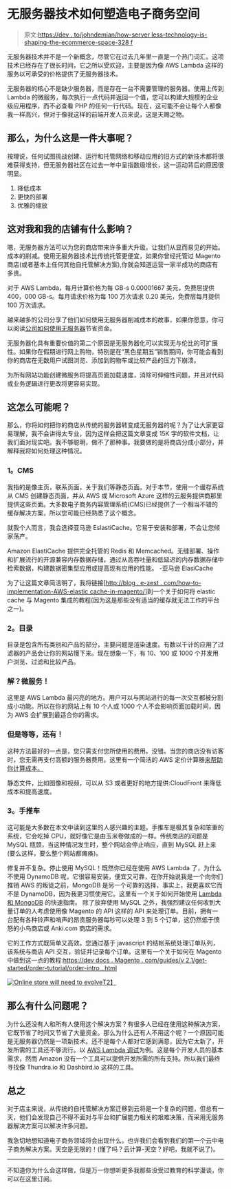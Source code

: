 # 无服务器技术如何塑造电子商务空间

> 原文:[https://dev . to/johndemian/how-server less-technology-is-shaping-the-ecommerce-space-328 f](https://dev.to/johndemian/how-serverless-technology-is-shaping-the-ecommerce-space-328f)

无服务器技术并不是一个新概念，尽管它在过去几年里一直是一个热门词汇。这项技术已经存在了很长时间，它之所以受欢迎，主要是因为像 AWS Lambda 这样的服务以可承受的价格提供了无服务器技术。

无服务器的核心不是缺少服务器，而是存在一台不需要管理的服务器。使用上传到 Lambda 的微服务，每次执行一点代码并返回一个值，您可以构建大规模的企业级应用程序，而不必查看 PHP 的任何一行代码。现在，这可能不会让每个人都像我一样高兴，但对于像我这样的前端开发人员来说，这是天赐之物。

## 那么，为什么这是一件大事呢？

按理说，任何试图挑战创建、运行和托管网络和移动应用的旧方式的新技术都将很难获得支持，但无服务器社区在过去一年中呈指数级增长，这一运动背后的原因很明显。

1.  降低成本
2.  更快的部署
3.  优雅的缩放

## [](#how-does-this-affect-me-and-my-store)这对我和我的店铺有什么影响？

嗯，无服务器方法可以为您的商店带来许多重大升级。让我们从显而易见的开始。成本的削减。使用无服务器技术比传统托管更便宜，如果你曾经托管过 Magento 商店(或者基本上任何其他自托管解决方案),你就会知道运营一家半成功的商店有多贵。

对于 AWS Lambda，每月计算价格为每 GB-s 0.00001667 美元，免费层提供 400，000 GB-s。每月请求价格为每 100 万次请求 0.20 美元，免费层每月提供 100 万次请求。

越来越多的公司分享了他们如何使用无服务器削减成本的故事，如果你愿意，你可以阅读[公司如何使用无服务器](https://dashbird.io/blog/saving-money-switching-serverless/)节省资金。

无服务器化具有重要价值的第二个原因是无服务器化可以实现无与伦比的可扩展性。如果你在假期进行网上购物，特别是在“黑色星期五”销售期间，你可能会看到你的商店在无数用户试图浏览、添加到购物车或比较产品的压力下崩溃。

为所有网站功能创建微服务将提高页面加载速度，消除可伸缩性问题，并且对代码或业务逻辑进行更改将更容易实现。

## 这怎么可能呢？

那么，你将如何把你的商店从传统的服务器转变成无服务器的呢？为了让大家更容易理解，我不会讲得太专业，因为这样会把这篇文章变成 15K 字的软件文档，让我们面对现实吧。我不够聪明，做不了那种事。我要做的是将商店分成小部分，并解释我将如何处理这种情况。

### [](#1-the-cms)1。CMS

我指的是像主页，联系页面，关于我们等静态页面。对于本节，使用一个缓存系统从 CMS 创建静态页面，并从 AWS 或 Microsoft Azure 这样的云服务提供商那里提供这些页面。大多数电子商务内容管理系统(CMS)已经提供了一个相当不错的缓存解决方案，所以您可能已经熟悉了这个概念。

就我个人而言，我会选择亚马逊 EslastiCache。它易于安装和部署，不会让您倾家荡产。

Amazon ElastiCache 提供完全托管的 Redis 和 Memcached。无缝部署、操作和扩展流行的开源兼容内存数据存储。通过从高吞吐量和低延迟的内存数据存储中检索数据，构建数据密集型应用或提高现有应用的性能。
-亚马逊 ElasiCache

为了让这篇文章简洁明了，我将链接[[http://blog . e-zest . com/how-to-implementation-AWS-elastic cache-in-magento/](http://blog.e-zest.com/how-to-implement-aws-elasticache-in-magento/)]到一个关于如何将 elastic cache 与 Magento 集成的教程(因为这是那些没有适当的缓存就无法工作的平台之一)。

### [](#2-the-catalog)2。目录

目录是包含所有类别和产品的部分，主要问题是渲染速度。有数以千计的应用了过滤器的产品会让你的网站慢下来。现在想象一下，有 10、100 或 1000 个并发用户浏览、过滤和比较产品。

### [](#the-solution-microservices)解？微服务！

这里是 AWS Lambda 最闪亮的地方。用户可以与网站进行的每一次交互都被分割成小功能。所以在你的网站上有 10 个人或 1000 个人不会影响页面加载时间，因为 AWS 会扩展到最适合你的需求。

### [](#but-wait-theres-more)但是等等，还有！

这种方法最好的一点是，您只需支付您所使用的费用。没错。当您的商店没有访客时，您无需再支付高额的服务器费用。这里有一个简洁的 AWS 定价计算器[来帮助你计算成本。](https://dashbird.io/lambda-cost-calculator)

静态文件，比如图像和视频，可以从 S3 或者更好的地方提供:CloudFront 来降低成本和提高速度。

### [](#3-the-cart)3。手推车

这可能是大多数在本文中读到这里的人感兴趣的主题。手推车是极其复杂和笨重的系统，它会吃掉 CPU，就好像它是由玉米卷做成的一样。传统商店的问题是 MySQL 瓶颈，当这种情况发生时，整个网站会停止响应，直到 MySQL 赶上来(要么这样，要么整个网站都瘫痪)。

修复并不复杂。停止使用 MySQL！既然你已经在使用 AWS Lambda 了，为什么不使用 DynamoDB 呢，它很容易安装，便宜又可靠，在你开始说我是一个向你们推销 AWS 的叛徒之前，MongoDB 是另一个可靠的选择，事实上，我更喜欢它而不是 DynamoDB，因为我更习惯使用它。这里有一个关于如何开始使用 [Lambda 和 MongoDB](https://www.mongodb.com/blog/post/serverless-development-with-nodejs-aws-lambda-mongodb-atlas) 的快速指南。
除了放弃使用 MySQL 之外，我强烈建议任何收到大量订单的人考虑使用像 Magento 的 API 这样的 API 来处理订单。目前，拥有一台配有各种铃声和哨声的昂贵服务器每秒可以处理 3 到 5 个订单，这仍然低于愤怒的小鸟商店或 Anki.com 商店的需求。

它的工作方式既简单又高效。您通过基于 javascript 的结帐系统处理订单队列，该系统与商店 API 交互，验证并记录每个订单。这里有一个关于如何在 Magento 中做到这一点的教程:[https://dev docs . Magento . com/guides/v 2.1/get-started/order-tutorial/order-intro . html](https://devdocs.magento.com/guides/v2.1/get-started/order-tutorial/order-intro.html)

[![Online store will need to evolve](../Images/fbffa27fe22219978037ad97fdbcce40.png)T2】](https://res.cloudinary.com/practicaldev/image/fetch/s--2GDFnm0N--/c_limit%2Cf_auto%2Cfl_progressive%2Cq_auto%2Cw_880/https://images.pexels.com/photos/5598/tablet-galaxy-white-blog.jpg%3Fcs%3Dsrgb%26dl%3Decommerce-fashion-mockup-5598.jpg%26fm%3Djpg)

## [](#so-whats-the-problem)那么有什么问题呢？

为什么还没有人和所有人使用这个解决方案？有很多人已经在使用这种解决方案，它既节省了时间又节省了大量资金。那么为什么还有人不用这个呢？一个原因可能是无服务器仍然是一项新技术。还不是每个人都对它感到满意，因为它太新了，开发所需的工具还不够流行。以 [AWS Lambda 调试](https://dashbird.io/blog/monitoring-debugging-lambda-app-without-knowing-of-aws/)为例。这是每个开发人员的基本需求，然而 Amazon 没有一个工具可以提供开发所需的所有支持。所以我们最终寻找像 Thundra.io 和 Dashbird.io 这样的工具。

## [](#in-conclusion)总之

对于店主来说，从传统的自托管解决方案迁移到云将是一个复杂的问题，但总有一天，他们会发现自己不得不面对与平台和扩展能力相关的艰难决策，而采用无服务器解决方案可以解决许多问题。

我急切地想知道电子商务领域将会出现什么。也许我们会看到我们的第一个云中电子商务解决方案。天空是无限的！(懂了吗？云计算-天空？好吧，我就不说了)。

* * *

不知道你为什么会这样做，但是万一你想听更多我那些没受过教育的科学漫谈，你可以在这里订阅。